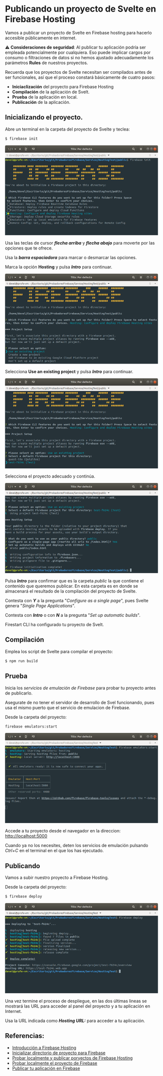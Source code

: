# Publicando un proyecto de Svelte en Firebase Hosting

Vamos a publicar un proyecto de Svelte en Firebase hosting para hacerlo accesible públicamente en internet.

:warning: **Consideraciones de seguridad**: Al publicar tu aplicación podría ser empleada potencialmente por cualquiera. Eso puede implicar cargos por consumo o filtraciones de datos si no hemos ajustado adecuadamente los parámetros **Rules** de nuestros proyectos.

Recuerda que los proyectos de Svelte necesitan ser compilados antes de ser funcionales, así que el proceso constará básicamente de cuatro pasos:

* **Iniciaclización** del proyecto para Firebase Hosting
* **Compilación** de la aplicación de Svelt.
* **Prueba** de la aplicación en local.
* **Publicación** de la aplicación.

## Inicializando el proyecto.

Abre un terminal en la carpeta del proyecto de Svelte y teclea:

```bash
$ firebase init
```
![](./img/1.png)

Usa las teclas de cursor ***flecha arriba*** y ***flecha abajo*** para moverte por las opciones que te ofrece.

Usa la ***barra espaciadora*** para marcar o desmarcar las opciones.

Marca la opción **Hosting** y pulsa ***Intro*** para continuar.

![](./img/2.png)

Selecciona **Use an existing project** y pulsa ***Intro*** para continuar.

![](./img/3.png)

Selecciona el proyecto adecuado y continúa.

![](./img/6.png)

Pulsa ***Intro*** para confirmar que es la carpeta *public* la que contiene el contenido que queremos publicar. En esta carpeta es en donde se almacenará el resultado de la compilación del proyecto de Svelte.

Contesta con ***Y*** a la pregunta "*Configure as a single page*", pues Svelte genera "*Single Page Applications*".

Contesta con ***Intro*** o con ***N*** a la pregunta "*Set up automatic builds*".

Firestart CLI ha configurado tu proyecto de Svelt.

## Compilación

Emplea los script de Svelte para compilar el proyecto:

```bash
$ npm run build
```
## Prueba

Inicia los *servicios de emulación de Firebase* para probar tu proyecto antes de publicarlo.

Asegurate de no tener el servidor de desarrollo de Svel funcionando, pues usa el mismo puerto que el servicio de emulacion de Firebase.

Desde la carpeta del proyecto:

```bash
firebase emulators:start
```

![](./img/7.png)

Accede a tu proyecto desde el navegador en la direccion: [http://localhost:5000](http://localhost:5000)

Cuando ya no los necesites, deten los servicios de emulación pulsando *Ctrl+C* en el terminal en el que los has ejecutado.

## Publicando

Vamos a subir nuestro proyecto a Firebase Hosting.

Desde la carpeta del proyecto:

```bash
$ firebase deploy
```

![](./img/8.png)

Una vez termine el proceso de despliegue, en las dos últimas lineas se mostrará las URL para acceder al panel del proyecto y a tu aplicación en Internet.

Usa la URL indicada como ***Hosting URL:*** para acceder a tu aplicación.

## Referencias:
* [Introducción a Firebase Hosting](https://firebase.google.com/docs/hosting/quickstart)
* [Inicializar directorio de proyecto para Firebase](https://firebase.google.com/docs/cli?hl=es#initialize_a_firebase_project)
* [Probar localmente y publicar poryectos de Firebase Hosting](https://firebase.google.com/docs/hosting/test-preview-deploy?hl=es#deploy-live)
* [Probar localmente el proyecto de Firebase](https://firebase.google.com/docs/cli?hl=es#test-locally)
* [Publicar tu aplicación en Firebase](https://firebase.google.com/docs/cli?hl=es#deployment)

